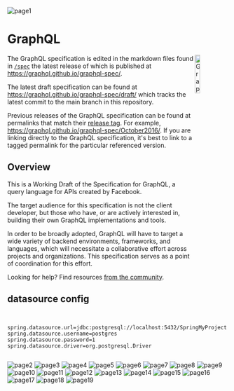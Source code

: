 ![page1](readme/page1.png)

# GraphQL

<img alt="GraphQL Logo" align="right" src="https://graphql.org/img/logo.svg" width="15%" />

The GraphQL specification is edited in the markdown files found in
[`/spec`](./spec) the latest release of which is published at
https://graphql.github.io/graphql-spec/.

The latest draft specification can be found at
https://graphql.github.io/graphql-spec/draft/ which tracks the latest commit to
the main branch in this repository.

Previous releases of the GraphQL specification can be found at permalinks that
match their [release tag](https://github.com/graphql/graphql-spec/releases). For
example, https://graphql.github.io/graphql-spec/October2016/. If you are linking
directly to the GraphQL specification, it's best to link to a tagged permalink
for the particular referenced version.

## Overview

This is a Working Draft of the Specification for GraphQL, a query language for
APIs created by Facebook.

The target audience for this specification is not the client developer, but
those who have, or are actively interested in, building their own GraphQL
implementations and tools.

In order to be broadly adopted, GraphQL will have to target a wide variety of
backend environments, frameworks, and languages, which will necessitate a
collaborative effort across projects and organizations. This specification
serves as a point of coordination for this effort.

Looking for help? Find resources
[from the community](https://graphql.org/community/).

## datasource config

```
        
    spring.datasource.url=jdbc:postgresql://localhost:5432/SpringMyProject
spring.datasource.username=postgres
spring.datasource.password=1
spring.datasource.driver=org.postgresql.Driver
        
```

![page2](readme/page2.png)
![page3](readme/page3.png)
![page4](readme/page4.png)
![page5](readme/page5.png)
![page6](readme/page6.png)
![page7](readme/page7.png)
![page8](readme/page8.png)
![page9](readme/page9.png)
![page10](readme/page10.png)
![page11](readme/page11.png)
![page12](readme/page12.png)
![page13](readme/page13.png)
![page14](readme/page14.png)
![page15](readme/page15.png)
![page16](readme/page16.png)
![page17](readme/page17.png)
![page18](readme/page18.png)
![page19](readme/page19.png)
